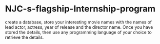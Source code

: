 # NJC-s-flagship-Internship-program
create a database, store your interesting movie names with the names of lead actor, actress, year of release and the director name. Once you have stored the details, then use any programming language of your choice to retrieve the details.
